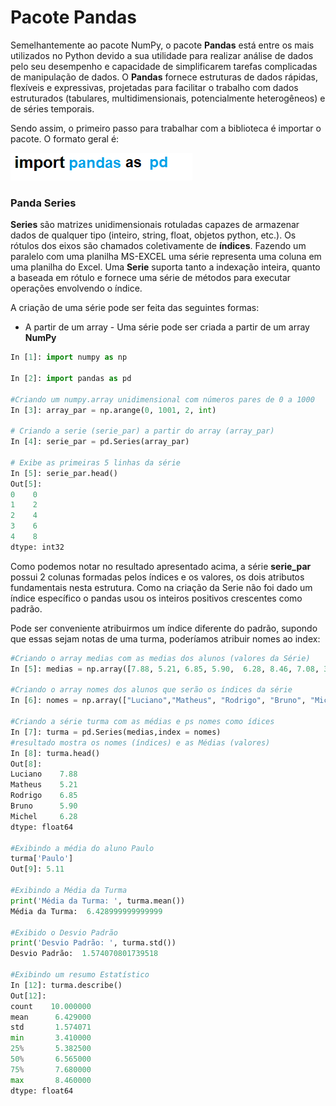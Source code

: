 # Pacote Pandas

Semelhantemente ao pacote NumPy, o pacote **Pandas** está entre os mais utilizados no Python devido a sua utilidade para realizar análise de dados pelo seu desempenho e capacidade de simplificarem tarefas complicadas de manipulação de dados. O **Pandas** fornece estruturas de dados rápidas, flexíveis e expressivas, projetadas para facilitar o trabalho com dados estruturados (tabulares, multidimensionais, potencialmente heterogêneos) e de séries temporais.

Sendo assim, o primeiro passo para trabalhar com a biblioteca é importar o pacote. O formato geral é:

![funcao](/imagens/import_pandas.png)

### Panda Series

**Series** são matrizes unidimensionais rotuladas capazes de armazenar dados de qualquer tipo (inteiro, string, float, objetos python, etc.). Os rótulos dos eixos são chamados coletivamente de **índices**. Fazendo um paralelo com uma planilha MS-EXCEL uma série representa uma coluna em uma planilha do Excel.
Uma **Serie** suporta tanto a indexação inteira, quanto a baseada em rótulo e fornece uma série de métodos para executar operações envolvendo o índice.

A criação de uma série pode ser feita das seguintes formas:

+ A partir de um array - Uma série pode ser criada a partir de um array **NumPy**
``` python
In [1]: import numpy as np

In [2]: import pandas as pd

#Criando um numpy.array unidimensional com números pares de 0 a 1000 
In [3]: array_par = np.arange(0, 1001, 2, int)

# Criando a serie (serie_par) a partir do array (array_par)
In [4]: serie_par = pd.Series(array_par)

# Exibe as primeiras 5 linhas da série
In [5]: serie_par.head()  
Out[5]: 
0    0
1    2
2    4
3    6
4    8
dtype: int32
```
Como podemos notar no resultado apresentado acima, a série **serie_par** possui 2 colunas formadas pelos índices e os valores, os dois atributos fundamentais nesta estrutura. Como na criação da Serie não foi dado um índice específico o pandas usou os inteiros positivos crescentes como padrão. 

Pode ser conveniente atribuirmos um índice diferente do padrão, supondo que essas sejam notas de uma turma, poderíamos atribuir nomes ao index: 
``` python
#Criando o array medias com as medias dos alunos (valores da Série)
In [5]: medias = np.array([7.88, 5.21, 6.85, 5.90,  6.28, 8.46, 7.08, 3.41, 5.11, 8.11])

#Criando o array nomes dos alunos que serão os índices da série
In [6]: nomes = np.array(["Luciano","Matheus", "Rodrigo", "Bruno", "Michel", "Raul", "Lucas","Caio","Paulo", "Vitor"])

#Criando a série turma com as médias e ps nomes como ídices
In [7]: turma = pd.Series(medias,index = nomes)
#resultado mostra os nomes (índices) e as Médias (valores)
In [8]: turma.head()
Out[8]: 
Luciano    7.88
Matheus    5.21
Rodrigo    6.85
Bruno      5.90
Michel     6.28
dtype: float64

#Exibindo a média do aluno Paulo
turma['Paulo']
Out[9]: 5.11

#Exibindo a Média da Turma
print('Média da Turma: ', turma.mean())
Média da Turma:  6.428999999999999

#Exibido o Desvio Padrão
print('Desvio Padrão: ', turma.std())
Desvio Padrão:  1.574070801739518

#Exibindo um resumo Estatístico
In [12]: turma.describe()
Out[12]: 
count    10.000000
mean      6.429000
std       1.574071
min       3.410000
25%       5.382500
50%       6.565000
75%       7.680000
max       8.460000
dtype: float64

```

